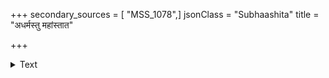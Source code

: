 +++
secondary_sources = [ "MSS_1078",]
jsonClass = "Subhaashita"
title = "अधर्मस्तु महांस्तात"

+++

<details><summary>Text</summary>

अधर्मस्तु महांस्तात भवेत् तस्य महीपतेः।  
यो हरेद् बलिषड्भागं न च रक्षति पुत्रवत्॥
</details>
